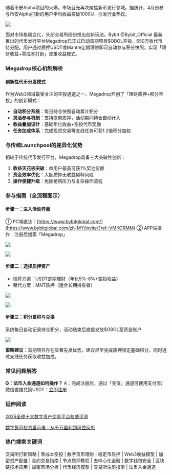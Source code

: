 随着币安Alpha项目的火爆，市场目光再次聚焦新币发行领域。据统计，4月份参与币安Alpha打新的用户平均收益突破1000U，引发行业热议。

[![](https://307e939.webp.li/20250501003710497.png)](https://btc8848.com/top-10-exchanges)

面对市场格局变化，头部交易所纷纷推出创新玩法。Bybit @Bybit_Official 最新推出的代币发行平台Megadrop已正式启动首期项目$OBOL空投，650万枚代币待分配。用户通过质押USDT或Mantle定期理财即可自动参与积分快照，实现「理财收益+零成本打新」双重收益模式。

### Megadrop核心机制解析
#### 创新性代币分发模式
作为Web3领域最受关注的空投通道之一，Megadrop开创了「理财质押+积分空投」的创新模式：
- **自动积分系统**：每日持仓快照自动累计积分
- **灵活参与机制**：支持提前质押，活动期间持仓自动计入
- **收益叠加设计**：基础年化收益+空投代币奖励
- **任务加成体系**：完成现货交易等支线任务可获1.2倍积分加权

### 与传统Launchpool的差异化优势
相较于传统代币发行平台，Megadrop具备三大突破性创新：
1. **收益天花板突破**：单用户最高可获1%奖池份额
2. **资金效率优化**：大额质押无收益稀释风险
3. **操作便捷升级**：免除抢购压力与复杂操作流程

### 参与指南（全流程图示）
#### 步骤一：进入活动界面
① PC端直达：[https://www.bybitglobal.com/](https://www.bybitglobal.com/zh-MY/invite/?ref=VMKORMM)
② APP端操作：注册后搜索「Megadrop」

[![](https://307e939.webp.li/20250501002748078.png)](https://btc8848.com/top-10-exchanges)

[![](https://307e939.webp.li/20250501003202024.png)](https://btc8848.com/top-10-exchanges)

#### 步骤二：选择质押资产
- 推荐方案：USDT定期理财（年化5%-8%+空投收益）
- 替代方案：MNT质押（适合长期持有者）

[![](https://307e939.webp.li/20250501002834907.png)](https://btc8848.com/top-10-exchanges)

[![](https://307e939.webp.li/20250501002948919.png)](https://btc8848.com/top-10-exchanges)

#### 步骤三：积分累积与兑换
系统每日自动记录持仓积分，活动结束后直接发放$OBOL至资金账户

[![](https://307e939.webp.li/20250501002912878.png)](https://btc8848.com/top-10-exchanges)

**策略建议**：首期项目存在显著先发优势，建议尽早完成质押锁定基础积分，同时通过支线任务获取收益加成。

### 常见问题解答
**Q：法币入金通道如何操作？**
A：完成注册后，通过「充值」通道可使用支付宝/微信直接兑换USDT：[立即注册](https://www.bybitglobal.com/zh-MY/invite/?ref=VMKORMM)

### 延伸阅读
[2025全球十大数字资产交易平台权威评测](https://btc8848.com/top-10-exchanges/)

[数字货币投资启示录：从千万盈利到风控反思](https://heiyetouzi.xyz/biquanstory001/)

### 热门搜索关键词
交易所打新策略 | 零成本空投 | 数字货币理财 | 稳定币质押 | Web3收益模型 | 加密资产配置 | 合约交易指南 | 节点质押教程 | 去中心化金融 | 数字钱包安全 | 区块链技术应用 | 加密市场分析 | 代币经济模型 | 交易所注册指南 | 法币入金通道